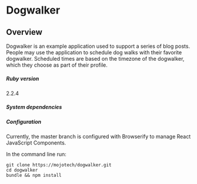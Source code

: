 # Dogwalker

## Overview
Dogwalker is an example application used to support a series of blog posts. People may use the application to schedule dog walks with their favorite dogwalker.  Scheduled times are based on the timezone of the dogwalker, which they choose as part of their profile.

##### Ruby version
2.2.4

##### System dependencies

##### Configuration
Currently, the master branch is configured with Browserify to manage React JavaScript Components.

In the command line run:
```
git clone https://mojotech/dogwalker.git
cd dogwalker
bundle && npm install
```

